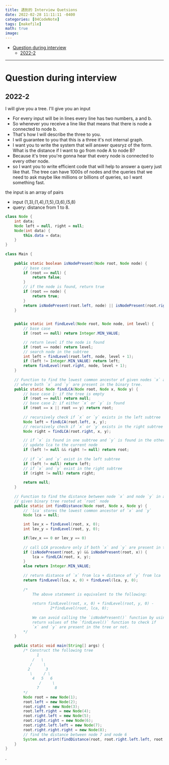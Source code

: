 ```yaml
---
title: 遇到的 Interview Quetsions
date: 2022-02-28 11:11:11 -0400
categories: [04CodeNote]
tags: [makefile]
math: true
image:
---
```


- [Question during interview](#question-during-interview)
  - [2022-2](#2022-2)

---

# Question during interview


## 2022-2

I will give you a tree. I'll give you an input 
- For every input will be in lines every line has two numbers, a and b. 
- So whenever you receive a line like that means that there is node a connected to node b.
- That's how I will describe the three to you. 
- I will guarantee to you that this is a three it's not internal graph.
- I want you to write the system that will answer quesryz of the form. What is the distance if I want to go from node A to node B? 
- Because it's tree you're gonna hear that every node is connected to every other node. 
- so I want you to write efficient code that will help to answer a query just like that. The tree can have 1000s of nodes and the queries that we need to ask maybe like millions or billions of queries, so I want something fast.

the input is an array of pairs 
- input (1,3),(1,4),(1,5),(3,6),(5,8)
- query: distance from 1 to 8.


```java 
class Node {
    int data;
    Node left = null, right = null;
    Node(int data) {
        this.data = data;
    }
}
 
class Main {
    
    public static boolean isNodePresent(Node root, Node node) {
        // base case
        if (root == null) {
            return false;
        }
        // if the node is found, return true
        if (root == node) {
            return true;
        }
        return isNodePresent(root.left, node) || isNodePresent(root.right, node);
    }
 

    public static int findLevel(Node root, Node node, int level) {
        // base case
        if (root == null) return Integer.MIN_VALUE; 

        // return level if the node is found
        if (root == node) return level; 
        // search node in the subtree
        int left = findLevel(root.left, node, level + 1);
        if (left != Integer.MIN_VALUE) return left;  
        return findLevel(root.right, node, level + 1);
    }
 
    // Function to find the lowest common ancestor of given nodes `x` and `y`,
    // where both `x` and `y` are present in the binary tree.
    public static Node findLCA(Node root, Node x, Node y) {
        // base case 1: if the tree is empty
        if (root == null) return null; 
        // base case 2: if either `x` or `y` is found
        if (root == x || root == y) return root; 
 
        // recursively check if `x` or `y` exists in the left subtree
        Node left = findLCA(root.left, x, y); 
        // recursively check if `x` or `y` exists in the right subtree
        Node right = findLCA(root.right, x, y);

        // if `x` is found in one subtree and `y` is found in the other subtree,
        // update lca to the current node
        if (left != null && right != null) return root; 
 
        // if `x` and `y` exist in the left subtree
        if (left != null) return left; 
        // if `x` and `y` exist in the right subtree
        if (right != null) return right; 
 
        return null;
    }
 
    // Function to find the distance between node `x` and node `y` in a
    // given binary tree rooted at `root` node
    public static int findDistance(Node root, Node x, Node y) {
        // `lca` stores the lowest common ancestor of `x` and `y`
        Node lca = null;

        int lev_x = findLevel(root, x, 0);
        int lev_y = findLevel(root, y, 0);

        if(lev_x == 0 or lev_y == 0)
 
        // call LCA procedure only if both `x` and `y` are present in the tree
        if (isNodePresent(root, y) && isNodePresent(root, x)) {
            lca = findLCA(root, x, y);
        }
        else return Integer.MIN_VALUE; 
 
        // return distance of `x` from lca + distance of `y` from lca
        return findLevel(lca, x, 0) + findLevel(lca, y, 0);
 
        /*
            The above statement is equivalent to the following:
 
            return findLevel(root, x, 0) + findLevel(root, y, 0) -
                    2*findLevel(root, lca, 0);
 
            We can avoid calling the `isNodePresent()` function by using
            return values of the `findLevel()` function to check if
            `x` and `y` are present in the tree or not.
        */
    }
 
    public static void main(String[] args) {
        /* Construct the following tree
              1
            /   \
           /     \
          2       3
           \     / \
            4   5   6
               /     \
              7       8
        */ 
        Node root = new Node(1);
        root.left = new Node(2);
        root.right = new Node(3);
        root.left.right = new Node(4);
        root.right.left = new Node(5);
        root.right.right = new Node(6);
        root.right.left.left = new Node(7);
        root.right.right.right = new Node(8); 
        // find the distance between node 7 and node 6
        System.out.print(findDistance(root, root.right.left.left, root.right.right));
    }
}

```















.